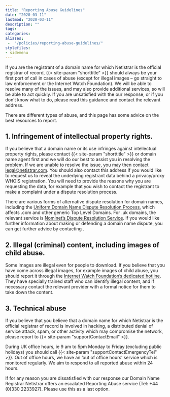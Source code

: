 ```yaml
---
title: "Reporting Abuse Guidelines"
date: "2020-03-11"
lastmod: "2020-03-11"
description: ""
tags: 
categories: 
aliases: 
 -  "/policies/reporting-abuse-guidelines/"
stylefiles: 
- sidemenu
---
```




If you are the registrant of a domain name for which Netistrar is the official registrar of record, {{< site-param "shorttitle" >}} should always be your first port of call in cases of abuse (except for illegal images – go straight to law enforcement or the Internet Watch Foundation).  We will be able to resolve many of the issues, and may also provide additional services, so will be able to act quickly.  If you are unsatisfied with the our response, or if you don’t know what to do, please read this guidance and contact the relevant address.

There are different types of abuse, and this page has some advice on the best resources to report.

## 1. Infringement of intellectual property rights.
If you believe that a domain name or its use infringes against intellectual property rights, please contact {{< site-param "shorttitle" >}} or domain name agent first and we will do our best to assist you in resolving the problem.  If we are unable to resolve the issue, you may then contact legal@netistrar.com. You should also contact this address if you would like to request us to reveal the underlying registrant data behind a privacy/proxy WHOIS registration.  You will need to provide the reasons why you are requesting the data, for example that you wish to contact the registrant to make a complaint under a dispute resolution process.

There are various forms of alternative dispute resolution for domain names, including the [Uniform Domain Name Dispute Resolution Process](http://www.wipo.int/amc/en/domains/), which affects .com and other generic Top Level Domains. For .uk domains, the relevant service is [Nominet’s Dispute Resolution Service](http://www.nominet.org.uk/disputes).  If you would like further information about making or defending a domain name dispute, you can get further advice by contacting .

## 2. Illegal (criminal) content, including images of child abuse.
Some images are illegal even for people to download.  If you believe that you have come across illegal images, for example images of child abuse, you should report it through the [Internet Watch Foundation’s dedicated hotline](https://www.iwf.org.uk/). They have specially trained staff who can identify illegal content, and if necessary contact the relevant provider with a formal notice for them to take down the content.

## 3. Technical abuse
If you believe that you believe that a domain name for which Netistrar is the official registrar of record is involved in hacking, a distributed denial of service attack, spam, or other activity which may compromise the network, please report to {{< site-param "supportContactEmail" >}}.

During UK office hours, ie 9 am to 5pm Monday to Friday (excluding public holidays) you should call {{< site-param "supportContactEmergencyTel" >}}.  Out of office hours, we have an ‘out of office hours’ service which is monitored regularly.  We aim to respond to all reported abuse within 24 hours. 

If for any reason you are dissatisfied with our response our Domain Name Registrar Netistrar offers an escalated Reporting Abuse service (Tel: +44 (0)330 2233927).  Please use this as a last option.  

